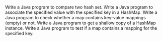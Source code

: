 Write a Java program to compare two hash set.
Write a Java program to associate the specified value with the specified key in a HashMap.
Write a Java program to check whether a map contains key-value mappings (empty) or not.
Write a Java program to get a shallow copy of a HashMap instance.
Write a Java program to test if a map contains a mapping for the specified key.